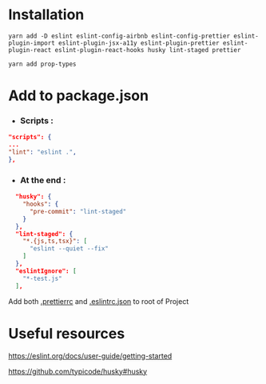 # Installation

```
yarn add -D eslint eslint-config-airbnb eslint-config-prettier eslint-plugin-import eslint-plugin-jsx-a11y eslint-plugin-prettier eslint-plugin-react eslint-plugin-react-hooks husky lint-staged prettier

yarn add prop-types
``` 

# Add to package.json

 + ### Scripts :
```json
"scripts": {
...
"lint": "eslint .",
},
```
 + ### At the end :
```json
  "husky": {
    "hooks": {
      "pre-commit": "lint-staged"
    }
  },
  "lint-staged": {
    "*.{js,ts,tsx}": [
      "eslint --quiet --fix"
    ]
  },
  "eslintIgnore": [
    "*-test.js"
  ],
  ```

Add both [.prettierrc](https://github.com/chichke/eslint_install/blob/main/.prettierrc) and [.eslintrc.json](https://github.com/chichke/eslint_install/blob/main/.eslintrc.json) to root of Project

# Useful resources

https://eslint.org/docs/user-guide/getting-started

https://github.com/typicode/husky#husky
